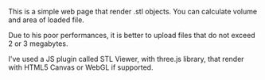 This is a simple web page that render .stl objects. You can calculate volume and area of loaded file.

Due to his poor performances, it is better to upload files that do not exceed 2 or 3 megabytes.

I've used a JS plugin called STL Viewer, with three.js library, that render with HTML5 Canvas or WebGL if supported.

